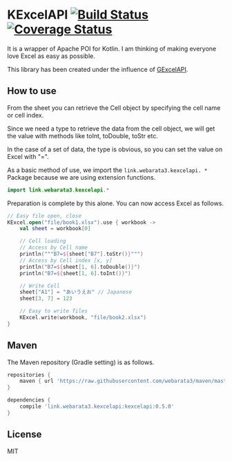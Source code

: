 # KExcelAPI [![Build Status](https://travis-ci.org/webarata3/KExcelAPI.svg?branch=master)](https://travis-ci.org/webarata3/KExcelAPI) [![Coverage Status](https://coveralls.io/repos/webarata3/KExcelAPI/badge.svg?branch=master&service=github)](https://coveralls.io/github/webarata3/KExcelAPI?branch=master)

It is a wrapper of Apache POI for Kotlin. I am thinking of making everyone love Excel as easy as possible.

This library has been created under the influence of [GExcelAPI](https://github.com/nobeans/gexcelapi).

## How to use

From the sheet you can retrieve the Cell object by specifying the cell name or cell index.

Since we need a type to retrieve the data from the cell object, we will get the value with methods like toInt, toDouble, toStr etc.

In the case of a set of data, the type is obvious, so you can set the value on Excel with "=".

As a basic method of use, we import the `link.webarata3.kexcelapi. *` Package because we are using extension functions.

```kotlin
import link.webarata3.kexcelapi.*
```

Preparation is complete by this alone. You can now access Excel as follows.

```kotlin
// Easy file open, close
KExcel.open("file/book1.xlsx").use { workbook ->
    val sheet = workbook[0]

    // Cell loading
    // Access by Cell name
    println("""B7=${sheet["B7"].toStr()}""")
    // Access by Cell index [x, y]
    println("B7=${sheet[1, 6].toDouble()}")
    println("B7=${sheet[1, 6].toInt()}")

    // Write Cell
    sheet["A1"] = "あいうえお" // Japanese
    sheet[3, 7] = 123

    // Easy to write files
    KExcel.write(workbook, "file/book2.xlsx")
}
```

## Maven

The Maven repository (Gradle setting) is as follows.

```groovy
repositories {
    maven { url 'https://raw.githubusercontent.com/webarata3/maven/master/repository' }
}

dependencies {
    compile 'link.webarata3.kexcelapi:kexcelapi:0.5.0'
}
```

## License
MIT
